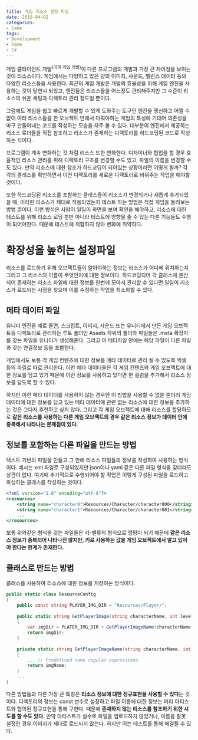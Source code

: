 ```yaml
---
title: 게임 리소스 설정 파일
date: 2018-04-02
categories:
- Game
tags:
- Development
- Game
- C#
---
```


 게임 클라이언트 개발<sup>(이하 게임 개발)</sup>이 다른 프로그램의 개발과 가장 큰 차이점을 보이는 것이 리소스이다. 게임에서는 다양하고 많은 양의 이미지, 사운드, 밸런스 데이터 등의 다양한 리소스들을 사용한다. 최근의 게임 개발은 개발의 효율성을 위해 게임 엔진을 사용하는 것이 당연시 되었고, 엔진들은 리소스들을 어느정도 관리해주지만 그 수준이 리소스의 쉬운 세팅과 디렉토리 관리 정도일 뿐이다.

 그럼에도 게임을 쉽고 빠르게 개발할 수 있게 도와주는 도구인 엔진을 맹신하고 어쩔 수 없이 여러 리소스들을 한 오브젝트 안에서 다뤄야하는 게임의 특성에 기대어 의존성을 마구 만들어내는 코드를 작성하는 모습을 자주 볼 수 있다. 대부분이 엔진에서 제공하는 리소스 로더들을 직접 참조하고 리소스가 존재하는 디렉토리를 하드코딩된 코드로 작성하는 식이다.

 프로그램이 계속 변화하는 것 처럼 리소스 또한 변화한다. 디자이너와 협업을 할 경우 효율적인 리소스 관리를 위해 디렉토리 구조를 변경할 수도 있고, 파일의 이름을 변경할 수도 있다. 만약 리소스에 대한 참조가 하드코딩이 되어있는 상황이라면 어떻게 될까? 각각의 클래스를 확인하면서 이전 디렉토리를 새로운 디렉토리로 바꿔주는 작업을 해야할 것이다.

 또한 하드코딩된 리소스를 포함하는 클래스들이 리소스가 변경되거나 새롭게 추가되었을 때, 이러한 리소스가 제대로 적용되었는지 테스트 하는 방법은 직접 게임을 돌려보는 방법 뿐이다. 이런 방식은 사람이 일일이 화면을 보며 확인을 해야하고, 리소스에 대한 테스트를 위해 리소스 로딩 뿐만 아니라 테스트에 영향을 줄 수 있는 다른 기능들도 수행이 되어야한다. 때문에 테스트에 적합하지 않아 변화에 취약하다.

# 확장성을 높히는 설정파일

리소스를 로드하기 위해 오브젝트들이 알아야하는 정보는 리소스가 어디에 위치하는지 그리고 그 리소스의 이름이 무엇인지에 대한 정보이다. 하드코딩되어 각 클래스에 분산되어 존재하는 리소스 파일에 대한 정보를 한번에 모아서 관리할 수 있다면 일일이 리소스가 로드되는 시점을 찾으며 이를 수정하는 작업을 최소화할 수 있다.

## 메타 데이터 파일

 유니티 엔진을 예로 들면, 스크립트, 이미지, 사운드 또는 유니티에서 만든 게임 오브젝트등 디렉토리로 관리하는 루트 폴더인 Assets 하위의 폴더와 파일들은 .meta 확장자를 갖는 파일을 유니티가 생성해준다. 그리고 이 메타파일 안에는 해당 파일이 다른 파일과 갖는 연결정보 등을 포함한다.

 게임에서도 보통 각 게임 컨텐츠에 대한 정보를 메타 데이터로 관리 될 수 있도록 엑셀 등의 파일로 따로 관리한다. 이런 메타 데이터들은 각 게임 컨텐츠와 게임 오브젝트에 대한 정보를 담고 있기 때문에 이런 정보를 사용하고 있다면 한 컬럼을 추가해서 리소스 정보를 담도록 할 수 있다.

 하지만 이런 메타 데이터를 사용하지 않는 경우엔 이 방법을 사용할 수 없을 뿐더러 게임 데이터에 대한 정보를 담고 있는 메타 데이터에 관련 없는 리소스에 대한 정보를 추가하는 것은 그다지 추천하고 싶지 않다. 그리고 각 게임 오브젝트에 대해 리소스를 할당하므로 **같은 리소스를 사용하는 다른 게임 오브젝트의 경우 같은 리소스 정보가 데이터 안에 중복해서 나타나는 문제점이 있다.**

## 정보를 포함하는 다른 파일을 만드는 방법

 텍스트 기반의 파일을 만들고 그 안에 리소스 파일들의 정보를 작성하여 사용하는 방식이다. 예시는 xml 파일로 구성되었지만 json이나 yaml 같은 다른 파일 형식을 갖더라도 상관이 없다. 여기에 추가적으로 수행되어야 할 작업은 이렇게 구성된 파일을 로드하고 파싱하는 클래스를 작성하는 것이다.

```xml
<?xml version="1.0" encoding="utf-8"?>
<resources>
    <string name="character0">Resources/Character/character000</string>
    <string name="character1">Resources/Character/character001</string>
    ...
</resources>
```

 보통 위와같은 형식을 갖는 파일들은 키-밸류의 형식으로 맵핑이 되기 때문에 **같은 리소스 정보가 중복되어 나타나진 않지만, 키로 사용하는 값을 게임 오브젝트에서 알고 있어야 한다는 한계가 존재한다.**

## 클래스로 만드는 방법

클래스를 사용하여 리소스에 대한 정보를 저장하는 방식이다. 

```c#
public static class ResourceConfig
{
    public const string PLAYER_IMG_DIR = "Resources/Player/";
    
    public static string GetPlayerImage(string characterName, int level)
    {
        var imgDir = PLATER_IMG_DIR + GetPlayerImageName(characterName, level);
        return imgDir;
    }
    
    private static string GetPlayerImageName(string characterName, int level)
    {
        ... // Predefined name regular expressions
        return imgName;
    }
    ...
}
```

 다른 방법들과 다른 가장 큰 특징은 **리소스 정보에 대한 정규표현을 사용할 수 있다**는 것이다. 디렉토리의 정보는 const 변수로 설정하고 파일 이름에 대한 정보는 미리 아티스트와 협의된 정규표현을 통해 구한다. 때문에 **존재하지 않는 리소스를 참조하기 위한 시도를 할 수도 있다.** 만약 아티스트가 실수로 파일을 업로드하지 않았거나, 이름을 잘못 설정한 경우 이미지가 제대로 로드되지 않는다. 하지만 이는 테스트를 통해 해결될 수 있다.